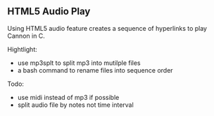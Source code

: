 HTML5 Audio Play
--------------------

Using HTML5 audio feature creates a sequence of hyperlinks to play Cannon in C.

Hightlight:
* use mp3splt to split mp3 into mutilple files
* a bash command to rename files into sequence order

Todo:
* use midi instead of mp3 if possible
* split audio file by notes not time interval
